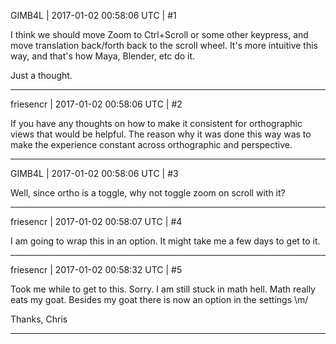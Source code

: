 GIMB4L | 2017-01-02 00:58:06 UTC | #1

I think we should move Zoom to Ctrl+Scroll or some other keypress, and move translation back/forth back to the scroll wheel. It's more intuitive this way, and that's how Maya, Blender, etc do it.

Just a thought.

-------------------------

friesencr | 2017-01-02 00:58:06 UTC | #2

If you have any thoughts on how to make it consistent for orthographic views that would be helpful.  The reason why it was done this way was to make the experience constant across orthographic and perspective.

-------------------------

GIMB4L | 2017-01-02 00:58:06 UTC | #3

Well, since ortho is a toggle, why not toggle zoom on scroll with it?

-------------------------

friesencr | 2017-01-02 00:58:07 UTC | #4

I am going to wrap this in an option.  It might take me a few days to get to it.

-------------------------

friesencr | 2017-01-02 00:58:32 UTC | #5

Took me while to get to this.  Sorry.  I am still stuck in math hell.  Math really eats my goat.  Besides my goat there is now an option in the settings \m/

Thanks,
Chris

-------------------------

